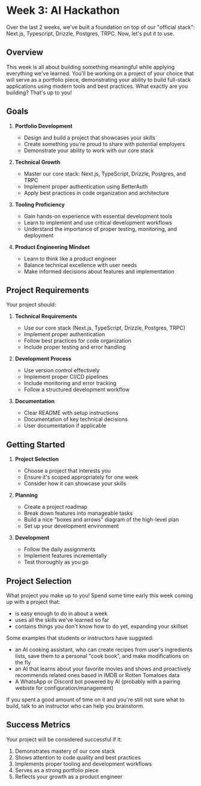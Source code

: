 # Week 3: AI Hackathon

Over the last 2 weeks, we've built a foundation on top of our "official stack": 
Next.js, Typescript, Drizzle, Postgres, TRPC. Now, let's put it to use.

## Overview

This week is all about building something meaningful while applying everything we've learned. You'll be working on a project of your choice that will serve as a portfolio piece, demonstrating your ability to build full-stack applications using modern tools and best practices. What exactly are you building? That's up to you!

## Goals

1. **Portfolio Development**
   - Design and build a project that showcases your skills
   - Create something you're proud to share with potential employers
   - Demonstrate your ability to work with our core stack

2. **Technical Growth**
   - Master our core stack: Next.js, TypeScript, Drizzle, Postgres, and TRPC
   - Implement proper authentication using BetterAuth
   - Apply best practices in code organization and architecture

3. **Tooling Proficiency**
   - Gain hands-on experience with essential development tools
   - Learn to implement and use critical development workflows
   - Understand the importance of proper testing, monitoring, and deployment

4. **Product Engineering Mindset**
   - Learn to think like a product engineer
   - Balance technical excellence with user needs
   - Make informed decisions about features and implementation

## Project Requirements

Your project should:

1. **Technical Requirements**
   - Use our core stack (Next.js, TypeScript, Drizzle, Postgres, TRPC)
   - Implement proper authentication
   - Follow best practices for code organization
   - Include proper testing and error handling

2. **Development Process**
   - Use version control effectively
   - Implement proper CI/CD pipelines
   - Include monitoring and error tracking
   - Follow a structured development workflow

3. **Documentation**
   - Clear README with setup instructions
   - Documentation of key technical decisions
   - User documentation if applicable

## Getting Started

1. **Project Selection**
   - Choose a project that interests you
   - Ensure it's scoped appropriately for one week
   - Consider how it can showcase your skills

2. **Planning**
   - Create a project roadmap
   - Break down features into manageable tasks
   - Build a nice "boxes and arrows" diagram of the high-level plan
   - Set up your development environment

3. **Development**
   - Follow the daily assignments
   - Implement features incrementally
   - Test thoroughly as you go

## Project Selection

What project you make up to you! Spend some time early this week coming up with a project that:
 - is easy enough to do in about a week
 - uses all the skills we've learned so far
 - contains things you don't know how to do yet, expanding your skillset

Some examples that students or instructors have suggsted:
 - an AI cooking assistant, who can create recipes from user's ingredients lists, save them to a personal "cook book", and make modifications on the fly
 - an AI that learns about your favorite movies and shows and proactively recommends related ones based in IMDB or Rotten Tomatoes data
 - A WhatsApp or Discord bot powered by AI (probably with a pairing webiste for configuration/management)

If you spent a good amount of time on it and you're still not sure what to build, talk to an instructor who can help you brainstorm.

## Success Metrics

Your project will be considered successful if it:

1. Demonstrates mastery of our core stack
2. Shows attention to code quality and best practices
3. Implements proper tooling and development workflows
4. Serves as a strong portfolio piece
5. Reflects your growth as a product engineer